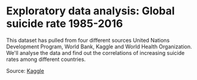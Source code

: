 # Exploratory data analysis: Global suicide rate 1985-2016
This dataset has pulled from four different sources United Nations Development Program, World Bank, Kaggle and World Health Organization. We'll analyse the data and find out the correlations of increasing suicide rates among different countries.

Source: [Kaggle](https://www.kaggle.com/datasets/russellyates88/suicide-rates-overview-1985-to-2016?datasetId=85351)
